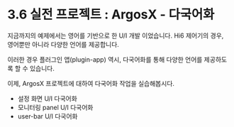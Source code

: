 # 3.6 실전 프로젝트 : ArgosX - 다국어화


지금까지의 예제에서는 영어를 기반으로 한 U/I 개발 이었습니다. Hi6 제어기의 경우, 영어뿐만 아니라 다양한 언어를 제공합니다.

이러한 경우 플러그인 앱(plugin-app) 역시, 다국어화를 통해 다양한 언어를 제공하도록 할 수 있습니다.

이제, ArgosX 프로젝트에 대하여 다국어화 작업을 실습해봅시다.


* 설정 화면 U/I 다국어화 
* 모니터링 panel U/I 다국어화 
* user-bar U/I 다국어화